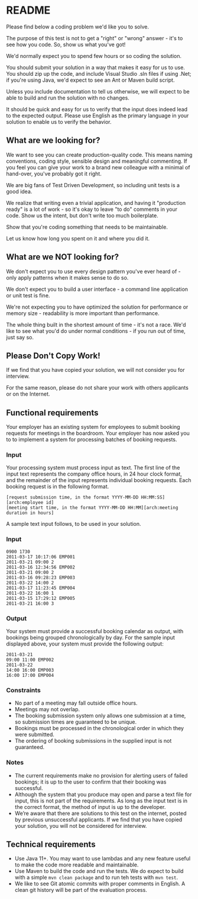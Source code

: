 # README

Please find below a coding problem we'd like you to solve.

The purpose of this test is not to get a "right" or "wrong" answer - it's to see how you code. So, show us what you've got!

We'd normally expect you to spend few hours or so coding the solution.

You should submit your solution in a way that makes it easy for us to use. You should zip up the code, and include Visual Studio .sln files if using .Net; if you're using Java, we'd expect to see an Ant or Maven build script.

Unless you include documentation to tell us otherwise, we will expect to be able to build and run the solution with no changes.

It should be quick and easy for us to verify that the input does indeed lead to the expected output. Please use English as the primary language in your solution to enable us to verify the behavior.

## What are we looking for?

We want to see you can create production-quality code. This means naming conventions, coding style, sensible design and meaningful commenting. If you feel you can give your work to a brand new colleague with a minimal of hand-over, you've probably got it right.

We are big fans of Test Driven Development, so including unit tests is a good idea.

We realize that writing even a trivial application, and having it "production ready" is a lot of work - so it's okay to leave "to do" comments in your code. Show us the intent, but don't write too much boilerplate.

Show that you're coding something that needs to be maintainable.

Let us know how long you spent on it and where you did it.

## What are we NOT looking for?

We don't expect you to use every design pattern you've ever heard of - only apply patterns when it makes sense to do so.

We don't expect you to build a user interface - a command line application or unit test is fine.

We're not expecting you to have optimized the solution for performance or memory size - readability is more important than performance.

The whole thing built in the shortest amount of time - it's not a race. We'd like to see what you'd do under normal conditions - if you run out of time, just say so.

## Please Don't Copy Work!

If we find that you have copied your solution, we will not consider you for interview.

For the same reason, please do not share your work with others applicants or on the Internet.

## Functional requirements

Your employer has an existing system for employees to submit booking requests for meetings in the boardroom. Your employer has now asked you to to implement a system for processing batches of booking requests.

### Input

Your processing system must process input as text. The first line of the input text represents the company office hours, in 24 hour clock format, and the remainder of the input represents individual booking requests. Each booking request is in the following format.

```
[request submission time, in the format YYYY-MM-DD HH:MM:SS][arch:employee id]
[meeting start time, in the format YYYY-MM-DD HH:MM][arch:meeting duration in hours]
```

A sample text input follows, to be used in your solution.

### Input

```
0900 1730
2011-03-17 10:17:06 EMP001
2011-03-21 09:00 2
2011-03-16 12:34:56 EMP002
2011-03-21 09:00 2
2011-03-16 09:28:23 EMP003
2011-03-22 14:00 2
2011-03-17 11:23:45 EMP004
2011-03-22 16:00 1
2011-03-15 17:29:12 EMP005
2011-03-21 16:00 3
```

### Output

Your system must provide a successful booking calendar as output, with bookings being grouped chronologically by day. For the sample input displayed above, your system must provide the following output:

```
2011-03-21
09:00 11:00 EMP002
2011-03-22
14:00 16:00 EMP003
16:00 17:00 EMP004
```

### Constraints

-   No part of a meeting may fall outside office hours.
-   Meetings may not overlap.
-   The booking submission system only allows one submission at a time, so submission times are guaranteed to be unique.
-   Bookings must be processed in the chronological order in which they were submitted.
-   The ordering of booking submissions in the supplied input is not guaranteed.

### Notes

-   The current requirements make no provision for alerting users of failed bookings; it is up to the user to confirm that their booking was successful.
-   Although the system that you produce may open and parse a text file for input, this is not part of the requirements. As long as the input text is in the correct format, the method of input is up to the developer.
-   We’re aware that there are solutions to this test on the internet, posted by previous unsuccessful applicants. If we find that you have copied your solution, you will not be considered for interview.

## Technical requirements

- Use Java 11+. You may want to use lambdas and any new feature useful to make the code more readable and maintainable.
- Use Maven to build the code and run the tests. We do expect to build with a simple `mvn clean package`  and to run teh tests with `mvn test`.
- We like to see Git atomic commits with proper comments in English. A clean git history will be part of the evaluation process.
